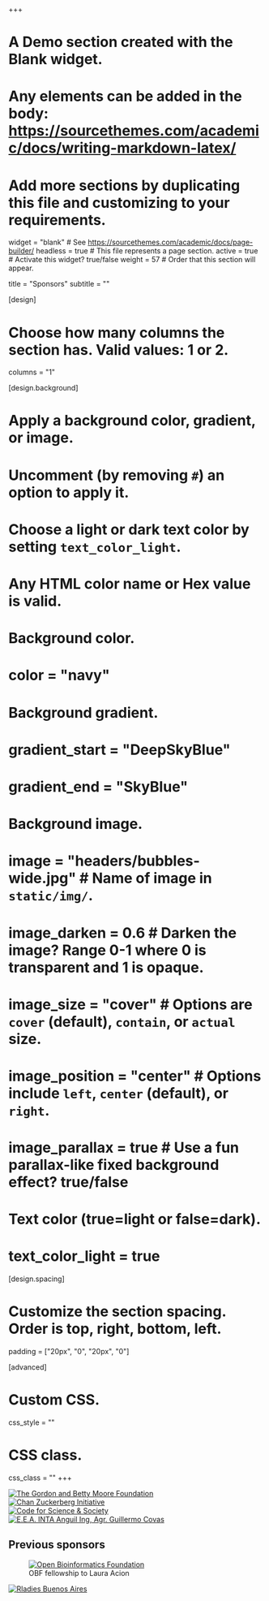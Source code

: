 +++
  # A Demo section created with the Blank widget.
  # Any elements can be added in the body: https://sourcethemes.com/academic/docs/writing-markdown-latex/
  # Add more sections by duplicating this file and customizing to your requirements.
  
  widget = "blank"  # See https://sourcethemes.com/academic/docs/page-builder/
  headless = true  # This file represents a page section.
  active = true  # Activate this widget? true/false
  weight = 57  # Order that this section will appear.
  
  title = "Sponsors"
  subtitle = ""
  
  [design]
  # Choose how many columns the section has. Valid values: 1 or 2.
  columns = "1"
  
  [design.background]
  # Apply a background color, gradient, or image.
  #   Uncomment (by removing `#`) an option to apply it.
  #   Choose a light or dark text color by setting `text_color_light`.
  #   Any HTML color name or Hex value is valid.
  
  # Background color.
  # color = "navy"
  
  # Background gradient.
  # gradient_start = "DeepSkyBlue"
  # gradient_end = "SkyBlue"
  
  # Background image.
  # image = "headers/bubbles-wide.jpg"  # Name of image in `static/img/`.
  # image_darken = 0.6  # Darken the image? Range 0-1 where 0 is transparent and 1 is opaque.
  # image_size = "cover"  #  Options are `cover` (default), `contain`, or `actual` size.
  # image_position = "center"  # Options include `left`, `center` (default), or `right`.
  # image_parallax = true  # Use a fun parallax-like fixed background effect? true/false
  
  # Text color (true=light or false=dark).
  # text_color_light = true
  
  [design.spacing]
  # Customize the section spacing. Order is top, right, bottom, left.
  padding = ["20px", "0", "20px", "0"]
  
  [advanced]
  # Custom CSS. 
  css_style = ""
  
  # CSS class.
  css_class = ""
+++



<div class="row">

  <div class="col-12 col-sm-auto">
    <a href="https://www.moore.org/" target="_blank" rel="noopener"><img src="/img/moore-logo-color_sm.jpg" alt="The Gordon and Betty Moore Foundation"></a>
  </div>

  <div class="col-12 col-sm-auto">
    <a href="https://chanzuckerberg.com/" target="_blank" rel="noopener"><img src="/img/czi_logo.svg" alt="Chan Zuckerberg Initiative"></a>
  </div>

  <div class="col-12 col-sm-auto">
    <a href="https://codeforscience.org/" target="_blank" rel="noopener"><img src="/img/cs&s.png" alt="Code for Science & Society"></a>
  </div>


  <div class="col-12 col-sm-auto">
    <a href="https://twitter.com/intaanguil" target="_blank" rel="noopener"><img src="/img/logointa_2.jpg" alt="E.E.A. INTA Anguil Ing, Agr. Guillermo Covas"></a>
  </div>
  
</div>
  
  

## Previous sponsors
 
<div class="row">

  <div class="col-12 col-sm-auto">
    <figure>
      <a href="https://www.open-bio.org/" target="_blank" rel="noopener"><img src="/img/obf_logo.png" alt="Open Bioinformatics Foundation"></a>
      <figcaption>OBF fellowship to Laura Acion</figcaption>  
    </figure>
  </div>
  


  <div class="col-12 col-sm-auto">
    <a href="https://twitter.com/rladiesba" target="_blank" rel="noopener"><img src="/img/rladies-ba.jpg" alt="Rladies Buenos Aires"></a> 
  </div>


</div>

  
